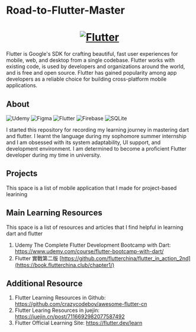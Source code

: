 # Road-to-Flutter-Master
<a href="https://flutter.dev/">
  <h1 align="center">
    <picture>
      <source media="(prefers-color-scheme: dark)" srcset="https://storage.googleapis.com/cms-storage-bucket/6e19fee6b47b36ca613f.png">
      <img alt="Flutter" src="https://storage.googleapis.com/cms-storage-bucket/c823e53b3a1a7b0d36a9.png">
    </picture>
  </h1>
</a>
Flutter is Google's SDK for crafting beautiful, fast user experiences for mobile, web, and desktop from a single codebase. Flutter works with existing code, is used by developers and organizations around the world, and is free and open source. Flutter has gained popularity among app developers as a reliable choice for building cross-platform mobile applications.


## About 
![Udemy](https://img.shields.io/badge/Udemy-A435F0?style=for-the-badge&logo=Udemy&logoColor=white)
![Figma](https://img.shields.io/badge/figma-%23F24E1E.svg?style=for-the-badge&logo=figma&logoColor=white)
![Flutter](https://img.shields.io/badge/Flutter-%2302569B.svg?style=for-the-badge&logo=Flutter&logoColor=white)
![Firebase](https://img.shields.io/badge/firebase-%23039BE5.svg?style=for-the-badge&logo=firebase)
![SQLite](https://img.shields.io/badge/sqlite-%2307405e.svg?style=for-the-badge&logo=sqlite&logoColor=white)

I started this repository for recording my learning journey in mastering dart and flutter. I learnt the language during my sophomore summer internship and I am obsessed with its system adaptability, UI support, and development environment. I am determined to become a proficient Flutter developer during my time in university. 

## Projects
This space is a list of mobile application that I made for project-based learining 



## Main Learning Resources
This space is a list of resources and articles that I find helpful in learning dart and flutter
1. Udemy The Complete Flutter Development Bootcamp with Dart: https://www.udemy.com/course/flutter-bootcamp-with-dart/
2. Flutter 實戰第二版 [https://github.com/flutterchina/flutter_in_action_2nd](https://book.flutterchina.club/chapter1/)

## Additional Resource
1. Flutter Learning Resources in Github: https://github.com/crazycodeboy/awesome-flutter-cn
2. Flutter Learing Resources in juejin: https://juejin.cn/post/7116692982077587492
3. Flutter Official Learning Site: https://flutter.dev/learn
